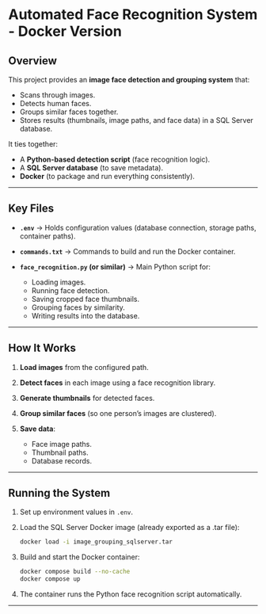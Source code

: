 # Automated Face Recognition System - Docker Version

## Overview

This project provides an **image face detection and grouping system** that:

* Scans through images.
* Detects human faces.
* Groups similar faces together.
* Stores results (thumbnails, image paths, and face data) in a SQL Server database.

It ties together:

* A **Python-based detection script** (face recognition logic).
* A **SQL Server database** (to save metadata).
* **Docker** (to package and run everything consistently).

---

## Key Files

* **`.env`** → Holds configuration values (database connection, storage paths, container paths).
* **`commands.txt`** → Commands to build and run the Docker container.
* **`face_recognition.py` (or similar)** → Main Python script for:

  * Loading images.
  * Running face detection.
  * Saving cropped face thumbnails.
  * Grouping faces by similarity.
  * Writing results into the database.

---

## How It Works

1. **Load images** from the configured path.
2. **Detect faces** in each image using a face recognition library.
3. **Generate thumbnails** for detected faces.
4. **Group similar faces** (so one person’s images are clustered).
5. **Save data**:

   * Face image paths.
   * Thumbnail paths.
   * Database records.

---

## Running the System

1. Set up environment values in `.env`.
2. Load the SQL Server Docker image (already exported as a .tar file):

   ```bash
   docker load -i image_grouping_sqlserver.tar
   ```
3. Build and start the Docker container:

   ```bash
   docker compose build --no-cache
   docker compose up
   ```
4. The container runs the Python face recognition script automatically.

---
